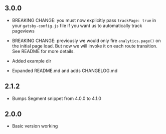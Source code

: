 ## 3.0.0

-   BREAKING CHANGE: you must now explicitly pass `trackPage: true` in your `gatsby-config.js` file if you want us to automatically track pageviews

-   BREAKING CHANGE: previously we would only fire `analytics.page()` on the initial page load. But now we will invoke it on each route transition. See README for more details.

-   Added example dir

-   Expanded README.md and adds CHANGELOG.md

## 2.1.2

-   Bumps Segment snippet from 4.0.0 to 4.1.0

## 2.0.0

-   Basic version working
